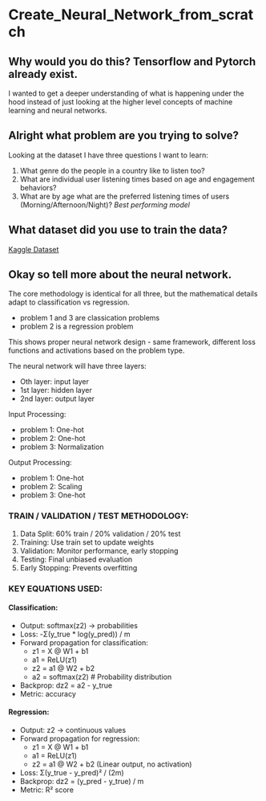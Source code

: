 # Create_Neural_Network_from_scratch

## Why would you do this? Tensorflow and Pytorch already exist.
I wanted to get a deeper understanding of what is happening under the hood instead of just looking at the higher level concepts of machine learning and neural networks. 

## Alright what problem are you trying to solve?
Looking at the dataset I have three questions I want to learn:
  1.  What genre do the people in a country like to listen too?
  2.  What are individual user listening times based on age and engagement behaviors?
  3.  What are by age what are the preferred listening times of users (Morning/Afternoon/Night)? *Best performing model*

## What dataset did you use to train the data?
[Kaggle Dataset](https://www.kaggle.com/datasets/atharvasoundankar/global-music-streaming-trends-and-listener-insights?resource=download)

## Okay so tell more about the neural network.

The core methodology is identical for all three, but the mathematical details adapt to classification vs regression. 
- problem 1 and 3 are classication problems
- problem 2 is a regression problem

This shows proper neural network design - same framework, different loss functions and activations based on the problem type.

The neural network will have three layers:
- Oth layer:  input layer
- 1st layer:  hidden layer
- 2nd layer: output layer

Input Processing: 
- problem 1: One-hot
- problem 2: One-hot
- problem 3: Normalization

Output Processing:
- problem 1: One-hot
- problem 2: Scaling
- problem 3: One-hot


### TRAIN / VALIDATION / TEST METHODOLOGY:
1. Data Split: 60% train / 20% validation / 20% test
2. Training: Use train set to update weights
3. Validation: Monitor performance, early stopping
4. Testing: Final unbiased evaluation
5. Early Stopping: Prevents overfitting

### KEY EQUATIONS USED:

#### Classification:
- Output: softmax(z2) → probabilities
- Loss: -Σ(y_true * log(y_pred)) / m
- Forward propagation for classification:
  * z1 = X @ W1 + b1
  * a1 = ReLU(z1)
  * z2 = a1 @ W2 + b2
  * a2 = softmax(z2)  # Probability distribution
- Backprop: dz2 = a2 - y_true
- Metric: accuracy
  
#### Regression:
- Output: z2 → continuous values
- Forward propagation for regression:
  * z1 = X @ W1 + b1
  * a1 = ReLU(z1)
  * z2 = a1 @ W2 + b2  (Linear output, no activation)
- Loss: Σ(y_true - y_pred)² / (2m)
- Backprop: dz2 = (y_pred - y_true) / m
- Metric: R² score
